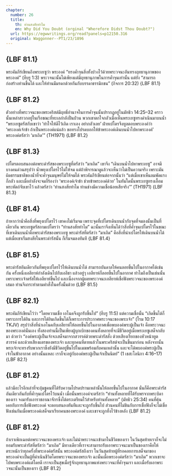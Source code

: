 ```yaml
---
chapter:
  number: 26
  title:
    th: ท่านสงสัยทำไม
    en: Why Did You Doubt (orginal "Wherefore Didst Thou Doubt?")
  url: https://egwwritings.org/read?panels=p12150.316
  original: Waggonner--PT1/23/1896
---
```


## {LBF 81.1}

พระคัมภีร์เขียนถึงพระเยซูว่า พระองค์ “ทรงค้ำจุนสิ่งทั้งปวงไว้ด้วยพระวจนะอันทรงฤทธานุภาพของพระองค์” (ฮีบรู 1:3) พระวจนะนั้นไม่เพียงแต่มีฤทธานุภาพในการค้ำจุนเท่านั้น แต่ยัง “สามารถก่อสร้างท่านขึ้นได้ และให้ท่านมีมรดกด้วยกันกับบรรดาธรรมิกชน” (กิจการ 20:32) {LBF 81.1}

## {LBF 81.2}

ตัวอย่างที่พระวจนะของพระคริสต์มีฤทธิ์อำนาจในการค้ำจุนนั้นปรากฏอยู่ในมัทธิว 14:25–32 คราวนั้นเหล่าสาวกอยู่ในเรือขณะที่ทะเลกำลังปั่นป่วน พวกเขาตกใจกลัวเมื่อเห็นพระเยซูทรงดำเนินมาบนน้ำ “พระเยซูตรัสกับเขาว่า ‘ทำใจให้ดีไว้เถิด เราเอง อย่ากลัวเลย’ ฝ่ายเปโตรจึงทูลตอบพระองค์ว่า ‘พระองค์เจ้าข้า ถ้าเป็นพระองค์แน่แล้ว ขอทรงโปรดบอกให้ข้าพระองค์เดินบนน้ำไปหาพระองค์’ พระองค์ตรัสว่า ‘มาเถิด’” (TH1971) {LBF 81.2}

## {LBF 81.3}

เปโตรตอบสนองต่อพระดำรัสของพระเยซูที่ตรัสว่า “มาเถิด” เขาจึง “เดินบนน้ำไปหาพระเยซู” อาจมีบางคนด่วนสรุปว่า น้ำพยุงเปโตรไว้ไม่ให้จม แต่ถ้าพิจารณาดูแล้วจะเห็นว่าไม่เป็นความจริง เพราะมันผิดธรรมชาติของน้ำที่จะค้ำจุนมนุษย์ไม่ให้จมได้ พระคัมภีร์เขียนต่อจากนั้นว่า “แต่เมื่อเขาเห็นลมพัดแรงก็กลัว และเมื่อกำลังจะจมก็ร้องว่า ‘พระองค์เจ้าข้า ช่วยข้าพระองค์ด้วย’ ในทันใดนั้นพระเยซูทรงเอื้อมพระหัตถ์จับเขาไว้ แล้วตรัสว่า ‘ท่านสงสัยทำไม ท่านช่างมีความเชื่อน้อยเสียจริง’” (TH1971) {LBF 81.3}

## {LBF 81.4}

ถ้าหากว่าน้ำคือสิ่งที่พยุงเปโตรไว้ เขาคงไม่เริ่มจม เพราะจุดที่เปโตรเดินบนน้ำกับจุดที่จมลงนั้นเป็นที่เดียวกัน พระเยซูตรัสถามเปโตรว่า “ท่านสงสัยทำไม” ฉะนั้นเราจึงเห็นได้ว่าสิ่งที่ค้ำจุนเปโตรไว้ในขณะที่เขาเดินบนน้ำคือพระดำรัสของพระเยซู พระดำรัสที่ตรัสว่า “มาเถิด” คือสิ่งที่นำเปโตรให้เดินบนน้ำได้ แต่เมื่อเขาเริ่มสงสัยในพระดำรัสนั้น ก็เริ่มจมลงทันที {LBF 81.4}

## {LBF 81.5}

พระดำรัสอันเดียวกันที่พยุงเปโตรไว้ให้เดินบนน้ำได้ สามารถบันดาลให้คนลอยขึ้นไปในอากาศได้เช่นกัน ครั้งหนึ่งเอลียาห์กำลังเดินไปกับเอลีชา แล้วอยู่ๆ เอลียาห์ก็ลอยขึ้นไปในอากาศ ทำไมถึงเป็นเช่นนั้น เพราะพระเจ้าตรัสให้เอลียาห์ขึ้นไป และเนื่องจากผู้เผยพระวจนะเอลียาห์เชื่อฟังพระวจนะของพระองค์เสมอ ท่านจึงกระทำตามคำสั่งในครั้งนั้นด้วย {LBF 81.5}

## {LBF 82.1}

พระคัมภีร์เขียนไว้ว่า “โดยความเชื่อ เอโนคจึงถูกรับขึ้นไป” (ฮีบรู 11:5) แต่ความเชื่อนั้น “เกิดขึ้นได้ก็เพราะการได้ยิน และการได้ยินเกิดขึ้นได้ก็เพราะการประกาศพระวจนะของพระเจ้า” (โรม 10:17 TKJV) สรุปว่าสิ่งที่นำเอโนคกับเอลียาห์ให้ลอยขึ้นไปในอากาศเพื่อพบองค์พระผู้เป็นเจ้า คือพระวจนะของพระองค์นั่นเอง ทั้งสองท่านนี้เป็นเพียงผู้บุกเบิกของคนทั้งหลายที่จะมีชีวิตอยู่เมื่อพระเยซูเสด็จกลับมา ด้วยว่า “องค์พระผู้เป็นเจ้าจะเสด็จมาจากสวรรค์ด้วยพระดำรัสสั่ง ด้วยเสียงเรียกของหัวหน้าทูตสวรรค์ และด้วยเสียงแตรของพระเจ้า และทุกคนที่ตายแล้วในพระคริสต์จะเป็นขึ้นมาก่อน หลังจากนั้นพระเจ้าจะทรงรับพวกเราซึ่งยังมีชีวิตอยู่ขึ้นไปในเมฆพร้อมกับคนเหล่านั้น และจะได้พบองค์พระผู้เป็นเจ้าในฟ้าอากาศ อย่างนั้นแหละ เราก็จะอยู่กับองค์พระผู้เป็นเจ้าเป็นนิตย์” (1 เธสะโลนิกา 4:16–17) {LBF 82.1}

## {LBF 81.2}

แล้วมีอะไรอีกเล่าที่จะอุ้มชูคนที่ได้รับความโปรดปรานเหล่านั้นให้ลอยขึ้นไปในอากาศ นั่นก็คือพระดำรัสอันเดียวกันกับที่ค้ำจุนเปโตรไว้บนน้ำ เมื่อนั้นพระองค์จะตรัสว่า “ท่านทั้งหลายที่ได้รับพรจากพระบิดาของเรา จงมารับเอาราชอาณาจักรซึ่งได้ตระเตรียมไว้สำหรับท่านทั้งหลาย” (มัทธิว 25:34) คนที่คุ้นเคยกับการเชื่อฟังพระองค์ จะตอบสนองทันทีและจะถูกรับขึ้นไป ส่วนคนที่ไม่ชินกับการเชื่อฟังก็จะไม่เชื่อฟังเช่นกันเมื่อพระองค์เสด็จมาเรียกคนของพระองค์ และเขาจะถูกทิ้งไว้ข้างหลัง {LBF 81.2}

## {LBF 81.2}

ถ้าเราเพิกเฉยต่อพระวจนะของพระเจ้า และไม่นำพระวจนะเข้ามาในชีวิตของเรา ในวันสุดท้ายเราก็จะไม่ยอมรับพระดำรัสที่ตรัสว่า “มาเถิด” มีทางเดียวที่เราจะสามารถรับเอาพระวจนะมาเป็นของเราคือให้ตระหนักว่าทุกครั้งที่พระองค์ตรัสนั้น พระองค์ตรัสถึงเรา ในวันสุดท้ายผู้ที่รอคอยการเสด็จมาของพระองค์จะเป็นผู้ที่ดำเนินชีวิตโดยพระวจนะของพระเจ้า ฉะนั้นเมื่อพระองค์ตรัสว่า “มาเถิด” พวกเขาจะไปพบพระองค์แต่โดยดี เราจะเป็นสุขเมื่อรู้จักฤทธานุภาพแห่งพระวจนะที่ค้ำจุนเรา และเมื่อรับเอาพระวจนะนั้นเป็นของเรา {LBF 81.2}
